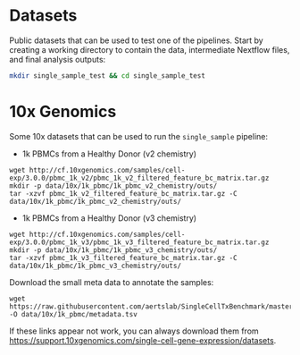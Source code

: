 # Datasets

Public datasets that can be used to test one of the pipelines.
Start by creating a working directory to contain the data, intermediate Nextflow files, and final analysis outputs:
```bash
mkdir single_sample_test && cd single_sample_test
```

# 10x Genomics

Some 10x datasets that can be used to run the `single_sample` pipeline:
- 1k PBMCs from a Healthy Donor (v2 chemistry)
```
wget http://cf.10xgenomics.com/samples/cell-exp/3.0.0/pbmc_1k_v2/pbmc_1k_v2_filtered_feature_bc_matrix.tar.gz
mkdir -p data/10x/1k_pbmc/1k_pbmc_v2_chemistry/outs/
tar -xzvf pbmc_1k_v2_filtered_feature_bc_matrix.tar.gz -C data/10x/1k_pbmc/1k_pbmc_v2_chemistry/outs/
```
- 1k PBMCs from a Healthy Donor (v3 chemistry)
```
wget http://cf.10xgenomics.com/samples/cell-exp/3.0.0/pbmc_1k_v3/pbmc_1k_v3_filtered_feature_bc_matrix.tar.gz
mkdir -p data/10x/1k_pbmc/1k_pbmc_v3_chemistry/outs/
tar -xzvf pbmc_1k_v3_filtered_feature_bc_matrix.tar.gz -C data/10x/1k_pbmc/1k_pbmc_v3_chemistry/outs/
```

Download the small meta data to annotate the samples:
```
wget https://raw.githubusercontent.com/aertslab/SingleCellTxBenchmark/master/data/10x/1k_pbmc/metadata.tsv -O data/10x/1k_pbmc/metadata.tsv
```

If these links appear not work, you can always download them from https://support.10xgenomics.com/single-cell-gene-expression/datasets.

